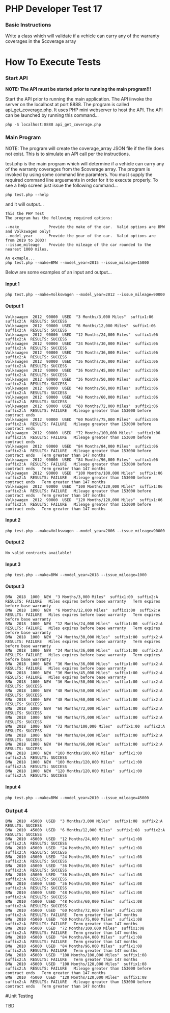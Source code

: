 # PHP Developer Test 17

### Basic Instructions

Write a class which will validate if a vehicle can carry any of the warranty coverages in the $coverage array


# How To Execute Tests

### Start API

**NOTE: The API must be started prior to running the main program!!!**

Start the API prior to running the main application.  The API iinvoke the server on the localhost at port 8888.  The program is called api_get_coverage.php.  It uses PHP mini webserver to host the API.  The API can be launched by running this command... 

```
php -S localhost:8888 api_get_coverage.php
```

### Main Program

NOTE: The program will create the coverage_array JSON file if the file does not exist.  This is to simulate an API call per the instructions.

test.php is the main program which will determine if a vehicle can carry any of the warranty coverages from the $coverage array.  The program is invoked by using some command line paramters.  You must supply the required command line arguements in order for it to execute properly.  To see a help screen just issue the following command...

```
php test.php --help
```

and it will output...

```
This the PHP Test
The program has the following required options: 

--make             Provide the make of the car.  Valid options are BMW and Volkswagen only!
--model_year       Provide the year of the car.  Valid options are from 2019 to 2003!
--issue_mileage    Provide the mileage of the car rounded to the nearest 1000 miles.

An exmaple...
php test.php --make=BMW --model_year=2015 --issue_mileage=15000
```

Below are some examples of an input and output...

#### Input 1

```
php test.php --make=Volkswagen --model_year=2012 --issue_mileage=90000
```

#### Output 1

```
Volkswagen  2012  90000  USED  "3 Months/3,000 Miles"  suffix1:06  suffix2:A  RESULTS: SUCCESS   
Volkswagen  2012  90000  USED  "6 Months/12,000 Miles"  suffix1:06  suffix2:A  RESULTS: SUCCESS   
Volkswagen  2012  90000  USED  "12 Months/24,000 Miles"  suffix1:06  suffix2:A  RESULTS: SUCCESS   
Volkswagen  2012  90000  USED  "24 Months/30,000 Miles"  suffix1:06  suffix2:A  RESULTS: SUCCESS   
Volkswagen  2012  90000  USED  "24 Months/36,000 Miles"  suffix1:06  suffix2:A  RESULTS: SUCCESS   
Volkswagen  2012  90000  USED  "36 Months/36,000 Miles"  suffix1:06  suffix2:A  RESULTS: SUCCESS   
Volkswagen  2012  90000  USED  "36 Months/45,000 Miles"  suffix1:06  suffix2:A  RESULTS: SUCCESS   
Volkswagen  2012  90000  USED  "36 Months/50,000 Miles"  suffix1:06  suffix2:A  RESULTS: SUCCESS   
Volkswagen  2012  90000  USED  "48 Months/50,000 Miles"  suffix1:06  suffix2:A  RESULTS: SUCCESS   
Volkswagen  2012  90000  USED  "48 Months/60,000 Miles"  suffix1:06  suffix2:A  RESULTS: SUCCESS   
Volkswagen  2012  90000  USED  "60 Months/72,000 Miles"  suffix1:06  suffix2:A  RESULTS: FAILURE   Mileage greater than 153000 before contract ends   
Volkswagen  2012  90000  USED  "60 Months/75,000 Miles"  suffix1:06  suffix2:A  RESULTS: FAILURE   Mileage greater than 153000 before contract ends   
Volkswagen  2012  90000  USED  "72 Months/100,000 Miles"  suffix1:06  suffix2:A  RESULTS: FAILURE   Mileage greater than 153000 before contract ends   
Volkswagen  2012  90000  USED  "84 Months/84,000 Miles"  suffix1:06  suffix2:A  RESULTS: FAILURE   Mileage greater than 153000 before contract ends   Term greater than 147 months   
Volkswagen  2012  90000  USED  "84 Months/96,000 Miles"  suffix1:06  suffix2:A  RESULTS: FAILURE   Mileage greater than 153000 before contract ends   Term greater than 147 months   
Volkswagen  2012  90000  USED  "100 Months/100,000 Miles"  suffix1:06  suffix2:A  RESULTS: FAILURE   Mileage greater than 153000 before contract ends   Term greater than 147 months   
Volkswagen  2012  90000  USED  "100 Months/120,000 Miles"  suffix1:06  suffix2:A  RESULTS: FAILURE   Mileage greater than 153000 before contract ends   Term greater than 147 months   
Volkswagen  2012  90000  USED  "120 Months/120,000 Miles"  suffix1:06  suffix2:A  RESULTS: FAILURE   Mileage greater than 153000 before contract ends   Term greater than 147 months 
```

#### Input 2
```
php test.php --make=Volkswagen --model_year=2006 --issue_mileage=90000
```

#### Output 2

```
No valid contracts available!
```

#### Input 3

```
php test.php --make=BMW --model_year=2018 --issue_mileage=1000
```

#### Output 3

```
BMW  2018  1000  NEW  "3 Months/3,000 Miles"  suffix1:00  suffix2:A  RESULTS: FAILURE   Miles expires before base warranty   Term expires before base warranty   
BMW  2018  1000  NEW  "6 Months/12,000 Miles"  suffix1:00  suffix2:A  RESULTS: FAILURE   Miles expires before base warranty   Term expires before base warranty   
BMW  2018  1000  NEW  "12 Months/24,000 Miles"  suffix1:00  suffix2:A  RESULTS: FAILURE   Miles expires before base warranty   Term expires before base warranty   
BMW  2018  1000  NEW  "24 Months/30,000 Miles"  suffix1:00  suffix2:A  RESULTS: FAILURE   Miles expires before base warranty   Term expires before base warranty   
BMW  2018  1000  NEW  "24 Months/36,000 Miles"  suffix1:00  suffix2:A  RESULTS: FAILURE   Miles expires before base warranty   Term expires before base warranty   
BMW  2018  1000  NEW  "36 Months/36,000 Miles"  suffix1:00  suffix2:A  RESULTS: FAILURE   Miles expires before base warranty   
BMW  2018  1000  NEW  "36 Months/45,000 Miles"  suffix1:00  suffix2:A  RESULTS: FAILURE   Miles expires before base warranty   
BMW  2018  1000  NEW  "36 Months/50,000 Miles"  suffix1:00  suffix2:A  RESULTS: SUCCESS   
BMW  2018  1000  NEW  "48 Months/50,000 Miles"  suffix1:00  suffix2:A  RESULTS: SUCCESS   
BMW  2018  1000  NEW  "48 Months/60,000 Miles"  suffix1:00  suffix2:A  RESULTS: SUCCESS   
BMW  2018  1000  NEW  "60 Months/72,000 Miles"  suffix1:00  suffix2:A  RESULTS: SUCCESS   
BMW  2018  1000  NEW  "60 Months/75,000 Miles"  suffix1:00  suffix2:A  RESULTS: SUCCESS   
BMW  2018  1000  NEW  "72 Months/100,000 Miles"  suffix1:00  suffix2:A  RESULTS: SUCCESS   
BMW  2018  1000  NEW  "84 Months/84,000 Miles"  suffix1:00  suffix2:A  RESULTS: SUCCESS   
BMW  2018  1000  NEW  "84 Months/96,000 Miles"  suffix1:00  suffix2:A  RESULTS: SUCCESS   
BMW  2018  1000  NEW  "100 Months/100,000 Miles"  suffix1:00  suffix2:A  RESULTS: SUCCESS   
BMW  2018  1000  NEW  "100 Months/120,000 Miles"  suffix1:00  suffix2:A  RESULTS: SUCCESS   
BMW  2018  1000  NEW  "120 Months/120,000 Miles"  suffix1:00  suffix2:A  RESULTS: SUCCESS
```

#### Input 4

```
php test.php --make=BMW --model_year=2010 --issue_mileage=45000
```

### Output 4

```
BMW  2010  45000  USED  "3 Months/3,000 Miles"  suffix1:08  suffix2:A  RESULTS: SUCCESS   
BMW  2010  45000  USED  "6 Months/12,000 Miles"  suffix1:08  suffix2:A  RESULTS: SUCCESS   
BMW  2010  45000  USED  "12 Months/24,000 Miles"  suffix1:08  suffix2:A  RESULTS: SUCCESS   
BMW  2010  45000  USED  "24 Months/30,000 Miles"  suffix1:08  suffix2:A  RESULTS: SUCCESS   
BMW  2010  45000  USED  "24 Months/36,000 Miles"  suffix1:08  suffix2:A  RESULTS: SUCCESS   
BMW  2010  45000  USED  "36 Months/36,000 Miles"  suffix1:08  suffix2:A  RESULTS: SUCCESS   
BMW  2010  45000  USED  "36 Months/45,000 Miles"  suffix1:08  suffix2:A  RESULTS: SUCCESS   
BMW  2010  45000  USED  "36 Months/50,000 Miles"  suffix1:08  suffix2:A  RESULTS: SUCCESS   
BMW  2010  45000  USED  "48 Months/50,000 Miles"  suffix1:08  suffix2:A  RESULTS: SUCCESS   
BMW  2010  45000  USED  "48 Months/60,000 Miles"  suffix1:08  suffix2:A  RESULTS: SUCCESS   
BMW  2010  45000  USED  "60 Months/72,000 Miles"  suffix1:08  suffix2:A  RESULTS: FAILURE   Term greater than 147 months   
BMW  2010  45000  USED  "60 Months/75,000 Miles"  suffix1:08  suffix2:A  RESULTS: FAILURE   Term greater than 147 months   
BMW  2010  45000  USED  "72 Months/100,000 Miles"  suffix1:08  suffix2:A  RESULTS: FAILURE   Term greater than 147 months   
BMW  2010  45000  USED  "84 Months/84,000 Miles"  suffix1:08  suffix2:A  RESULTS: FAILURE   Term greater than 147 months   
BMW  2010  45000  USED  "84 Months/96,000 Miles"  suffix1:08  suffix2:A  RESULTS: FAILURE   Term greater than 147 months   
BMW  2010  45000  USED  "100 Months/100,000 Miles"  suffix1:08  suffix2:A  RESULTS: FAILURE   Term greater than 147 months   
BMW  2010  45000  USED  "100 Months/120,000 Miles"  suffix1:08  suffix2:A  RESULTS: FAILURE   Mileage greater than 153000 before contract ends   Term greater than 147 months   
BMW  2010  45000  USED  "120 Months/120,000 Miles"  suffix1:08  suffix2:A  RESULTS: FAILURE   Mileage greater than 153000 before contract ends   Term greater than 147 months
```

#Unit Testing

TBD


